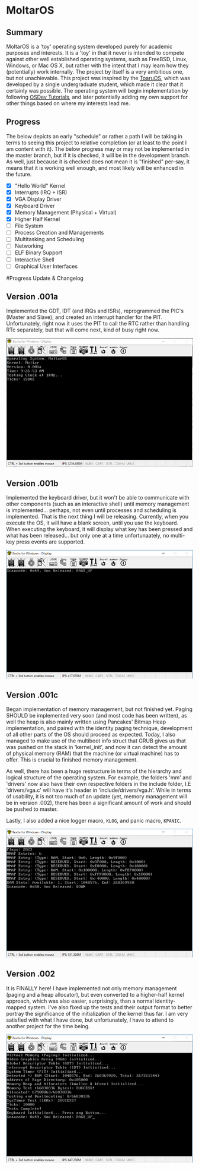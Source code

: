 # MoltarOS

## Summary

MoltarOS is a 'toy' operating system developed purely for academic purposes and interests. It is a 'toy' in that it never is intended to compete against other well established operating systems, such as FreeBSD, Linux, Windows, or Mac OS X, but rather with the intent that I may learn how they (potentially) work internally. The project by itself is a very ambitious one, but not unachievable. This project was inspired by the [ToaruOS](https://github.com/klange/toaruos), which was developed by a single undergraduate student, which made it clear that it certainly was possible. The operating system will begin implementation by following [OSDev Tutorials](http://wiki.osdev.org/Tutorials), and later potentially adding my own support for other things based on where my interests lead me.

## Progress

The below depicts an early "schedule" or rather a path I will be taking in terms to seeing this project to relative completion (or at least to the point I am content with it). The below progress may or may not be implemented in the master branch, but if it is checked, it will be in the development branch. As well, just because it is checked does not mean it is "finished" per-say, it means that it is working well enough, and most likely will be enhanced in the future.

- [x] "Hello World" Kernel
- [x] Interrupts (IRQ + ISR)
- [x] VGA Display Driver
- [x] Keyboard Driver
- [x] Memory Management (Physical + Virtual)
- [x] Higher Half Kernel
- [ ] File System
- [ ] Process Creation and Managements
- [ ] Multitasking and Scheduling
- [ ] Networking
- [ ] ELF Binary Support
- [ ] Interactive Shell
- [ ] Graphical User Interfaces

#Progress Update & Changelog

## Version .001a

Implemented the GDT, IDT (and IRQs and ISRs), reprogrammed the PIC's (Master and Slave), and created an interrupt handler for the PIT. Unfortunately, right now it uses the PIT to call the RTC rather than handling RTc separately, but that will come next, kind of busy right now.

![Screenshot](/os_progress.PNG)

## Version .001b

Implemented the keyboard driver, but it won't be able to communicate with other components (such as an interactive shell) until memory management is implemented... perhaps, not even until processes and scheduling is implemented. That is the next thing I will be releasing. Currently, when you execute
the OS, it will have a blank screen, until you use the keyboard. When executing the keyboard, it will display what key has been pressed and what has been released... but only one at a time unfortunaately, no multi-key press events are supported.

![Screenshot](/kbd_input.PNG)

## Version .001c

Began implementation of memory management, but not finished yet. Paging SHOULD be implemented very soon (and most code has been written), as well the heap is also mainly written using Pancakes' Bitmap Heap implementation, and paired with the identity paging technique, development of all other parts of the OS should proceed as expected. Today, I also managed to make use of the multiboot info struct that GRUB
gives us that was pushed on the stack in 'kernel_init', and now it can detect the amount of physical memory (RAM) that the machine (or virtual machine) has to offer. This is crucial to finished memory management.

As well, there has been a huge restructure in terms of the hierarchy and logical structure of the operating system. For example, the folders 'mm' and 'drivers' now also have their own respective folders in the
include folder, I.E 'drivers/vga.c' will have it's header in 'include/drivers/vga.h'. While in terms of usability, it is not too much of an update (yet, memory management will be in version .002), there has been
a significant amount of work and should be pushed to master.

Lastly, I also added a nice logger macro, `KLOG`, and panic macro, `KPANIC`.

![Screenshot](/ram_and_kbd.PNG)


## Version .002

It is FINALLY here! I have implemented not only memory management (paging and a heap allocator), but even converted to a higher-half kernel approach, which was also easier, surprisingly, than a normal identity-mapped system. I've also fixed up the tests and their output format to better portray the significance of the initialization of the kernel thus far. I am very satisfied with what I have done, but unfortunately, I have to attend to another project for the time being.

![Screenshot](/all_tests_and_heap.PNG)